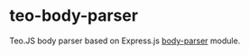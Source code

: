 # teo-body-parser
Teo.JS body parser based on Express.js [body-parser](https://github.com/expressjs/body-parser) module.
